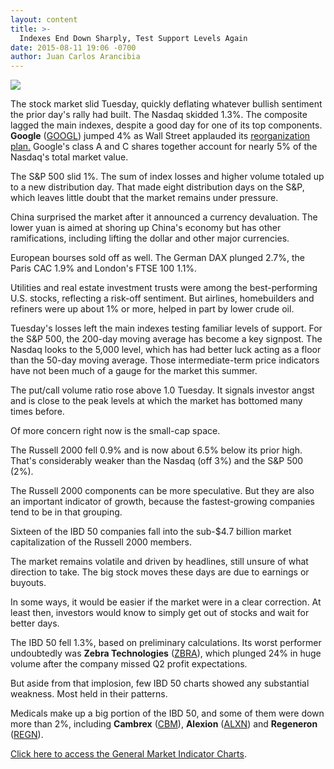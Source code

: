 ```yaml
---
layout: content
title: >-
  Indexes End Down Sharply, Test Support Levels Again
date: 2015-08-11 19:06 -0700
author: Juan Carlos Arancibia
---
```






![](https://www.investors.com/wp-content/uploads/ibd-migrated-images/MPv_150812_635749041636768653.png)









  

The stock market slid Tuesday, quickly deflating whatever bullish sentiment the prior day's rally had built. The Nasdaq skidded 1.3%. The composite lagged the main indexes, despite a good day for one of its top components. **Google** ([GOOGL](https://research.investors.com/quote.aspx?symbol=GOOGL)) jumped 4% as Wall Street applauded its [reorganization plan.](http://news.investors.com/technology/081115-766021-google-stock-rises-after-restructuring-announced.htm?ref=HPLNews) Google's class A and C shares together account for nearly 5% of the Nasdaq's total market value.

  

The S&P 500 slid 1%. The sum of index losses and higher volume totaled up to a new distribution day. That made eight distribution days on the S&P, which leaves little doubt that the market remains under pressure.

  

China surprised the market after it announced a currency devaluation. The lower yuan is aimed at shoring up China's economy but has other ramifications, including lifting the dollar and other major currencies.

  

European bourses sold off as well. The German DAX plunged 2.7%, the Paris CAC 1.9% and London's FTSE 100 1.1%.

  

Utilities and real estate investment trusts were among the best-performing U.S. stocks, reflecting a risk-off sentiment. But airlines, homebuilders and refiners were up about 1% or more, helped in part by lower crude oil.

  

Tuesday's losses left the main indexes testing familiar levels of support. For the S&P 500, the 200-day moving average has become a key signpost. The Nasdaq looks to the 5,000 level, which has had better luck acting as a floor than the 50-day moving average. Those intermediate-term price indicators have not been much of a gauge for the market this summer.

  

The put/call volume ratio rose above 1.0 Tuesday. It signals investor angst and is close to the peak levels at which the market has bottomed many times before.

  

Of more concern right now is the small-cap space.

  

The Russell 2000 fell 0.9% and is now about 6.5% below its prior high. That's considerably weaker than the Nasdaq (off 3%) and the S&P 500 (2%).

  

The Russell 2000 components can be more speculative. But they are also an important indicator of growth, because the fastest-growing companies tend to be in that grouping.

  

Sixteen of the IBD 50 companies fall into the sub-$4.7 billion market capitalization of the Russell 2000 members.

  

The market remains volatile and driven by headlines, still unsure of what direction to take. The big stock moves these days are due to earnings or buyouts.

  

In some ways, it would be easier if the market were in a clear correction. At least then, investors would know to simply get out of stocks and wait for better days.

  

The IBD 50 fell 1.3%, based on preliminary calculations. Its worst performer undoubtedly was **Zebra Technologies** ([ZBRA](https://research.investors.com/quote.aspx?symbol=ZBRA)), which plunged 24% in huge volume after the company missed Q2 profit expectations.

  

But aside from that implosion, few IBD 50 charts showed any substantial weakness. Most held in their patterns.

  

Medicals make up a big portion of the IBD 50, and some of them were down more than 2%, including **Cambrex** ([CBM](https://research.investors.com/quote.aspx?symbol=CBM)), **Alexion** ([ALXN](https://research.investors.com/quote.aspx?symbol=ALXN)) and **Regeneron** ([REGN](https://research.investors.com/quote.aspx?symbol=REGN)).

  

[Click here to access the General Market Indicator Charts](https://www.investors.com/pdf/GMI_081215.pdf).




